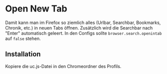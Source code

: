 # Open New Tab
Damit kann man im Firefox so ziemlich alles (Urlbar, Searchbar, Bookmarks, Chronik, etc.) in neuen Tabs öffnen. 
Zusätzlich wird die Searchbar nach "Enter" automatisch geleert. In den Configs sollte `browser.search.openintab` auf `false` stehen.

## Installation
Kopiere die uc.js-Datei in den Chromeordner des Profils.

